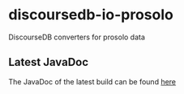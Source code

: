 # discoursedb-io-prosolo
DiscourseDB converters for prosolo data

## Latest JavaDoc
The JavaDoc of the latest build can be found [here](http://moon.lti.cs.cmu.edu:8080/job/DiscourseDB/ws/discoursedb-io-prosolo/target/apidocs/index.html)
